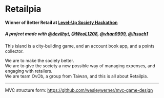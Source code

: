 # Retailpia
**Winner of Better Retail at [Level-Up Society Hackathon](https://devpost.com/software/retailpia)**
##### A project made with [@devilhyt](https://github.com/devilhyt), [@WooL1208](https://github.com/WooL1208), [@vhan9999](https://github.com/vhan9999), [@lhsueh1](https://github.com/lhsueh1)


This island is a city-building game, and an account book app, and a points collector.

We are to make the society better.\
We are to give the society a new possible way of managing expenses, and engaging with retailers.\
We are team OvOb, a group from Taiwan, and this is all about Retailpia. <br>

-----
MVC structure form:
https://github.com/wesleywerner/mvc-game-design
